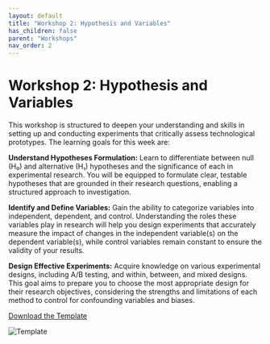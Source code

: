 ```yaml
---
layout: default
title: "Workshop 2: Hypothesis and Variables"
has_children: false
parent: "Workshops"
nav_order: 2
---
```


# Workshop 2: Hypothesis and Variables

This workshop is structured to deepen your understanding and skills in setting up and conducting experiments that critically assess technological prototypes. The learning goals for this week are:

**Understand Hypotheses Formulation:** Learn to differentiate between null (H₀) and alternative (H₁) hypotheses and the significance of each in experimental research. You will be equipped to formulate clear, testable hypotheses that are grounded in their research questions, enabling a structured approach to investigation.

**Identify and Define Variables:** Gain the ability to categorize variables into independent, dependent, and control. Understanding the roles these variables play in research will help you design experiments that accurately measure the impact of changes in the independent variable(s) on the dependent variable(s), while control variables remain constant to ensure the validity of your results.

**Design Effective Experiments:** Acquire knowledge on various experimental designs, including A/B testing, and within, between, and mixed designs. This goal aims to prepare you to choose the most appropriate design for their research objectives, considering the strengths and limitations of each method to control for confounding variables and biases.

[Download the Template]({{site.baseurl}}/assets/workshops/da-ws-week2.pdf)

![Template]({{site.baseurl}}/assets/workshops/da-ws-week2.png)

